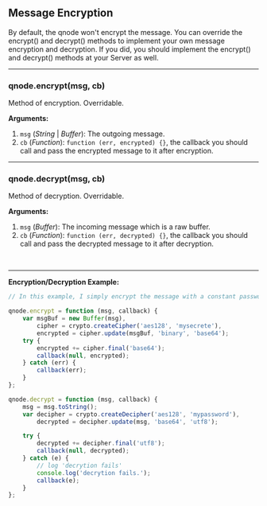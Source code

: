 ## Message Encryption

By default, the qnode won't encrypt the message. You can override the encrypt() and decrypt() methods to implement your own message encryption and decryption. If you did, you should implement the encrypt() and decrypt() methods at your Server as well.


***********************************************

### qnode.encrypt(msg, cb)
Method of encryption. Overridable.

**Arguments:**

1. `msg` (_String_ | _Buffer_): The outgoing message.
2. `cb` (_Function_): `function (err, encrypted) {}`, the callback you should call and pass the encrypted message to it after encryption.


***********************************************

### qnode.decrypt(msg, cb)
Method of decryption. Overridable.

**Arguments:**

1. `msg` (_Buffer_): The incoming message which is a raw buffer.
2. `cb` (_Function_): `function (err, decrypted) {}`, the callback you should call and pass the decrypted message to it after decryption.

<br />

***********************************************

**Encryption/Decryption Example:**

```js
// In this example, I simply encrypt the message with a constant password 'mysecrete'.

qnode.encrypt = function (msg, callback) {
    var msgBuf = new Buffer(msg),
        cipher = crypto.createCipher('aes128', 'mysecrete'),
        encrypted = cipher.update(msgBuf, 'binary', 'base64');
    try {
        encrypted += cipher.final('base64');
        callback(null, encrypted);
    } catch (err) {
        callback(err);
    }
};

qnode.decrypt = function (msg, callback) {
    msg = msg.toString();
    var decipher = crypto.createDecipher('aes128', 'mypassword'),
        decrypted = decipher.update(msg, 'base64', 'utf8');

    try {
        decrypted += decipher.final('utf8');
        callback(null, decrypted);
    } catch (e) {
        // log 'decrytion fails'
        console.log('decrytion fails.');
        callback(e);
    }
};

```
